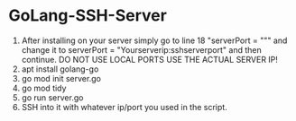 # GoLang-SSH-Server

1. After installing on your server simply go to line 18 "serverPort = """ and change it to serverPort = "Yourserverip:sshserverport" and then continue. DO NOT USE LOCAL PORTS USE THE ACTUAL SERVER IP!
2. apt install golang-go
3. go mod init server.go
4. go mod tidy
5. go run server.go
6. SSH into it with whatever ip/port you used in the script.
